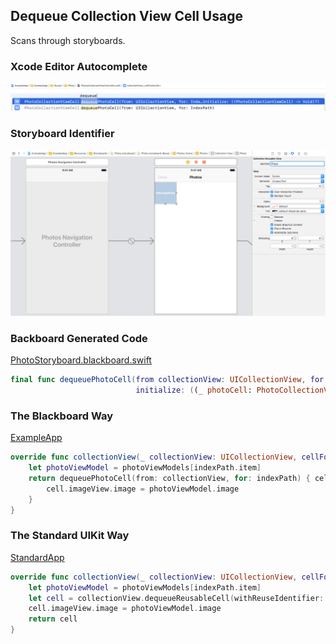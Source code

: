 ## Dequeue Collection View Cell Usage

Scans through storyboards.

### Xcode Editor Autocomplete

![Autocomplete Dequeue Collection View Cell](Images/AutocompleteDequeueCollectionViewCell.png)

### Storyboard Identifier

![Photo Collection View Cell](Images/StoryboardPhotoCollectionViewCell.png)

### Backboard Generated Code

[PhotoStoryboard.blackboard.swift](/ExampleApp/Source/Generated/PhotoStoryboard.blackboard.swift)

```swift
final func dequeuePhotoCell(from collectionView: UICollectionView, for indexPath: IndexPath,
                            initialize: ((_ photoCell: PhotoCollectionViewCell) -> Void)? = nil) -> PhotoCollectionViewCell
```

### The Blackboard Way

[ExampleApp](/ExampleApp/Source/PhotosCollectionViewController.swift#L37)
```swift
override func collectionView(_ collectionView: UICollectionView, cellForItemAt indexPath: IndexPath) -> UICollectionViewCell {
    let photoViewModel = photoViewModels[indexPath.item]
    return dequeuePhotoCell(from: collectionView, for: indexPath) { cell in
        cell.imageView.image = photoViewModel.image
    }
}
```

### The Standard UIKit Way

[StandardApp](/StandardApp/Source/PhotosCollectionViewController.swift#L46)
```swift
override func collectionView(_ collectionView: UICollectionView, cellForItemAt indexPath: IndexPath) -> UICollectionViewCell {
    let photoViewModel = photoViewModels[indexPath.item]
    let cell = collectionView.dequeueReusableCell(withReuseIdentifier: "Photo", for: indexPath) as! PhotoCollectionViewCell
    cell.imageView.image = photoViewModel.image
    return cell
}
```

